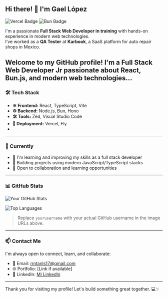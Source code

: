 ## Hi there! 👋 I'm Gael López
![Vercel Badge](https://img.shields.io/badge/Vercel-000000?style=for-the-badge&logo=vercel&logoColor=white)
![Bun Badge](https://img.shields.io/badge/Bun-000000?style=for-the-badge&logo=bun&logoColor=white)

I'm a passionate **Full Stack Web Developer in training** with hands-on experience in modern web technologies.  
I’ve worked as a **QA Tester** at **Karbook**, a SaaS platform for auto repair shops in Mexico.

Welcome to my GitHub profile! I'm a Full Stack Web Developer Jr passionate about React, Bun.js, and modern web technologies...
---

### 🛠️ Tech Stack

- **⚛️ Frontend:** React, TypeScript, Vite  
- **⚙️ Backend:** Node.js, Bun, Hono  
- **🛠️ Tools:** Zed, Visual Studio Code  
- **🚀 Deployment:** Vercel, Fly
-   
---

### 🚀 Currently

- 🌱 I'm learning and improving my skills as a full stack developer
- 🧠 Building projects using modern JavaScript/TypeScript stacks
- 🔎 Open to collaboration and learning opportunities

---

### 📊 GitHub Stats

![Your GitHub Stats](https://github-readme-stats.vercel.app/api?username=xenon1524&show_icons=true&theme=tokyonight)

![Top Languages](https://github-readme-stats.vercel.app/api/top-langs/?username=xenon1524&layout=compact&theme=tokyonight)

> Replace `yourusername` with your actual GitHub username in the image URLs above.

---

### 📫 Contact Me

I'm always open to connect, learn, and collaborate:

- 📩 Email: rmtanls17@gmail.com
- 🌐 Portfolio: [Link if available]
- 💼 LinkedIn: [Mi LinkedIn](https://www.linkedin.com/in/gael-l%C3%B3pez-374a64368/)

---

Thank you for visiting my profile! Let's build something great together. 💻✨
